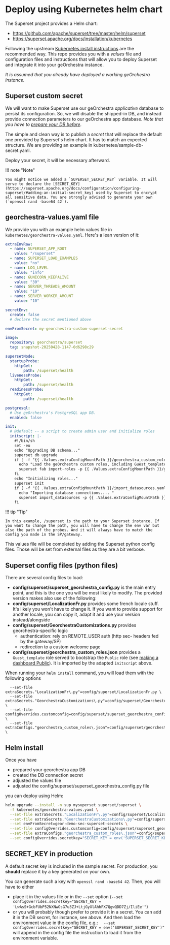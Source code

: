 # Deploy using Kubernetes helm chart



The Superset project provides a Helm chart:

- https://github.com/apache/superset/tree/master/helm/superset
- https://superset.apache.org/docs/installation/kubernetes

Following the upstream [Kubernetes install instructions](https://superset.apache.org/docs/installation/kubernetes) are the recommended way. This repo provides you with a *values* file and configuration files and instructions that will allow you to deploy Superset and integrate it into your geOrchestra instance.

*It is assumed that you already have deployed a working geOrchestra instance.*

## Superset custom secret

We will want to make Superset use our geOrchestra *applicative* database to persist its configuration. So, we will disable the shipped-in DB, and instead provide connection parameters to our geOrchestra app database. _Note that you have to [prepare your DB before](preparation.md)_.

The simple and clean way is to publish a *secret* that will replace the default one provided by Superset's helm chart. It has to match an expected structure. We are providing an example in kubernetes/sample-db-secret.yaml. 

Deploy your secret, it will be necessary afterward.

!!! note "Note"

    You might notice we added a `SUPERSET_SECRET_KEY` variable. It will serve to declare the [SECRET_KEY](https://superset.apache.org/docs/configuration/configuring-superset/#adding-an-initial-secret_key) used by Superset to encrypt all sensitive data. You are strongly advised to generate your own (`openssl rand -base64 42`).

## georchestra-values.yaml file

We provide you with an example helm values file in `kubernetes/georchestra-values.yaml`. Here's a lean version of it:
```yaml
extraEnvRaw: 
  - name: SUPERSET_APP_ROOT
    value: "/superset"
  - name: SUPERSET_LOAD_EXAMPLES
    value: "no"
  - name: LOG_LEVEL
    value: "info"
  - name: GUNICORN_KEEPALIVE
    value: "30"
  - name: SERVER_THREADS_AMOUNT
    value: "10"
  - name: SERVER_WORKER_AMOUNT
    value: "10"

secretEnv:
  create: false
  # declare the secret mentioned above

envFromSecret: my-georchestra-custom-superset-secret

image:
  repository: georchestra/superset
  tag: snapshot-20250428-1147-0d6298c29

supersetNode:
  startupProbe: 
    httpGet:
        path: /superset/health
  livenessProbe: 
    httpGet:
        path: /superset/health
  readinessProbe: 
    httpGet:
        path: /superset/health

postgresql:
  # Use geOrchestra's PostgreSQL app DB.
  enabled: false

init:
  # @default -- a script to create admin user and initialize roles
  initscript: |-
    #!/bin/sh
    set -eu
    echo "Upgrading DB schema..."
    superset db upgrade
    if [ -f "{{ .Values.extraConfigMountPath }}/georchestra_custom_roles.json" ]; then
      echo "Load the geOrchestra custom roles, including Guest_template"
      superset fab import-roles -p {{ .Values.extraConfigMountPath }}/georchestra_custom_roles.json
    fi
    echo "Initializing roles..."
    superset init
    if [ -f "{{ .Values.extraConfigMountPath }}/import_datasources.yaml" ]; then
      echo "Importing database connections.... "
      superset import_datasources -p {{ .Values.extraConfigMountPath }}/import_datasources.yaml
    fi
```

!!! tip "Tip"

    In this example, /superset is the path to your Superset instance. If you want to change the path, you will have to change the env var but also the path of the probes. And it will always have to match the config you made in the SP/gateway.

This values file will be completed by adding the Superset python config files. Those will be set from external files as they are a bit verbose.

## Superset config files (python files)

There are several config files to load:

- **config/superset/superset_georchestra_config.py** is the main entry point, and this is the one you will be most likely to modify. The provided version makes also use of the following:
- **config/superset/LocalizationFr.py** provides some french locale stuff. It's likely you won't have to change it. If you want to provide support for another locale, you can copy it, adapt it and use your version instead/alongside
- **config/superset/GeorchestraCustomizations.py** provides georchestra-specific logic
    - authentication: rely on REMOTE_USER auth (http sec- headers fed by the gateway/SP)
    - redirection to a custom welcome page
- **config/superset/georchestra_custom_roles.json** provides a `Guest_template` role served to bootstrap the `Public` role (see [making a dashboard Public](../administration/making_a_dashboard_public.en.md#how-to-bootstrap-the-public-role-with-such-permissions)). It is imported by the adapted `initscript` above.

When running your `helm install` command, you will load them with the following options
```
  --set-file extraSecrets."LocalizationFr\.py"=config/superset/LocalizationFr.py \
  --set-file extraSecrets."GeorchestraCustomizations\.py"=config/superset/GeorchestraCustomizations.py \
  --set-file configOverrides.customconfig=config/superset/superset_georchestra_config.py \
  --set-file extraConfigs."georchestra_custom_roles\.json"=config/superset/georchestra_custom_roles.json \
```

## Helm install

Once you have

- prepared your georchestra app DB
- created the DB connection secret
- adjusted the values file
- adjusted the config/superset/superset_georchestra_config.py file

you can deploy using Helm:
```bash
helm upgrade --install -n sup mysuperset superset/superset \
  -f kubernetes/georchestra-values.yaml \
  --set-file extraSecrets."LocalizationFr\.py"=config/superset/LocalizationFr.py \
  --set-file extraSecrets."GeorchestraCustomizations\.py"=config/superset/GeorchestraCustomizations.py \
  --set envFromSecret=geor-demo-sec-superset-secrets \
  --set-file configOverrides.customconfig=config/superset/superset_georchestra_config.py \
  --set-file extraConfigs."georchestra_custom_roles\.json"=config/superset/georchestra_custom_roles.json \
  --set configOverrides.secretkey="SECRET_KEY = env('SUPERSET_SECRET_KEY')"
```

## SECRET_KEY in production

A default secret key is included in the sample secret. For production, you **should** replace it by a key generated on your own.

You can generate such a key with `openssl rand -base64 42`. Then, you will have to either

- place it in the values file or in the `--set` option (`--set configOverrides.secretkey="SECRET_KEY = 'LwAsS+GcbFUbP52NXNwOsG7u3ZJ+LtjGyXlAhhFX7QgwQDD7Zj/IliEe'"`)
- or you will probably though prefer to provide it in a secret. You can add it in the DB secret, for instance, see above. And then load the environment value in the config file, e.g.: 
`  --set configOverrides.secretkey="SECRET_KEY = env('SUPERSET_SECRET_KEY')"` will append in the config file the instruction to load it from the environment variable.
